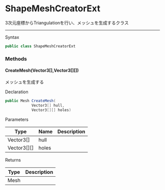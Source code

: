 # ShapeMeshCreatorExt
3次元座標からTriangulationを行い、メッシュを生成するクラス

---
Syntax
```csharp
public class ShapeMeshCreatorExt
```

### Methods
#### CreateMesh(Vector3[],Vector3[][])
メッシュを生成する

Declaration
```csharp
public Mesh CreateMesh(
            Vector3[] hull,
            Vector3[][] holes)
```
Parameters

| Type        | Name      | Description |
|-------------|-----------|-------------|
| Vector3[]   | hull      ||
| Vector3[][] | holes     ||

Returns

| Type | Description |
|------|----------|
| Mesh ||